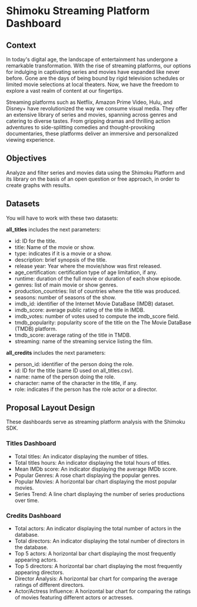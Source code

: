 # Shimoku Streaming Platform Dashboard

## Context

In today's digital age, the landscape of entertainment has undergone a remarkable transformation. With the rise of streaming platforms, our options for indulging in captivating series and movies have expanded like never before. Gone are the days of being bound by rigid television schedules or limited movie selections at local theaters. Now, we have the freedom to explore a vast realm of content at our fingertips.

Streaming platforms such as Netflix, Amazon Prime Video, Hulu, and Disney+ have revolutionized the way we consume visual media. They offer an extensive library of series and movies, spanning across genres and catering to diverse tastes. From gripping dramas and thrilling action adventures to side-splitting comedies and thought-provoking documentaries, these platforms deliver an immersive and personalized viewing experience.

## Objectives

Analyze and filter series and movies data using the Shimoku Platform and its library on the basis of an open question or free approach, in order to create graphs with results.

## Datasets

You will have to work with these two datasets:

**all_titles** includes the next parameters:
- id: ID for the title.
- title: Name of the movie or show.
- type: indicates if it is a movie or a show.
- description: brief synopsis of the title.
- release year: Year where the movie/show was first released.
- age_certification: certification type of age limitation, if any.
- runtime: duration of the full movie or duration of each show episode.
- genres: list of main movie or show genres.
- production_countries: list of countries where the title was produced.
- seasons: number of seasons of the show.
- imdb_id: identifier of the Internet Movie DataBase (IMDB) dataset.
- imdb_score: average public rating of the title in IMDB.
- imdb_votes: number of votes used to compute the imdb_score field.
- tmdb_popularity: popularity score of the title on the The Movie DataBase (TMDB) platform.
- tmdb_score: average rating of the title in TMDB.
- streaming: name of the streaming service listing the film.

**all_credits** includes the next parameters:
- person_id: identifier of the person doing the role.
- id: ID for the title (same ID used on all_titles.csv).
- name: name of the person doing the role.
- character: name of the character in the title, if any.
- role: indicates if the person has the role actor or a director.

## Proposal Layout Design

These dashboards serve as streaming platform analysis with the Shimoku SDK.

### Titles Dashboard

- Total titles: An indicator displaying the number of titles.
- Total titles hours: An indicator displaying the total hours of titles.
- Mean IMDb score: An indicator displaying the average IMDb score.
- Popular Genres: A rose chart displaying the popular genres.
- Popular Movies: A horizontal bar chart displaying the most popular movies.
- Series Trend: A line chart displaying the number of series productions over time.

        
### Credits Dashboard

- Total actors: An indicator displaying the total number of actors in the database.
- Total directors: An indicator displaying the total number of directors in the database.
- Top 5 actors: A horizontal bar chart displaying the most frequently appearing actors.
- Top 5 directors: A horizontal bar chart displaying the most frequently appearing directors.
- Director Analysis: A horizontal bar chart for comparing the average ratings of different directors.
- Actor/Actress Influence: A horizontal bar chart for comparing the ratings of movies featuring different actors or actresses.


